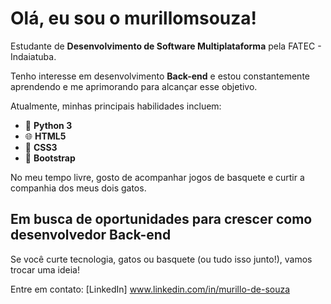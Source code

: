 # Olá, eu sou o murillomsouza!

 Estudante de **Desenvolvimento de Software Multiplataforma** pela FATEC - Indaiatuba.

 Tenho interesse em desenvolvimento **Back-end** e estou constantemente aprendendo e me aprimorando para alcançar esse objetivo.

 Atualmente, minhas principais habilidades incluem:
- 🐍 **Python 3**
- 🌐 **HTML5**
- 🎨 **CSS3**
- 🧰 **Bootstrap**

 No meu tempo livre, gosto de acompanhar jogos de basquete e curtir a companhia dos meus dois gatos. 

## Em busca de oportunidades para crescer como desenvolvedor Back-end

Se você curte tecnologia, gatos ou basquete (ou tudo isso junto!), vamos trocar uma ideia! 

 Entre em contato:
[LinkedIn] www.linkedin.com/in/murillo-de-souza


